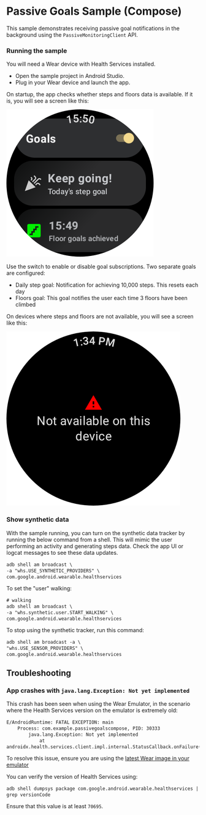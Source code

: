 # Passive Goals Sample (Compose)

This sample demonstrates receiving passive goal notifications in the background using the
`PassiveMonitoringClient` API.

### Running the sample

You will need a Wear device with Health Services installed.

- Open the sample project in Android Studio.
- Plug in your Wear device and launch the app.

On startup, the app checks whether steps and floors data is available. If it is, you will see a
screen like this:

![steps and floors available screenshot](screenshots/passive_goals.png)

Use the switch to enable or disable goal subscriptions. Two separate goals are configured:

- Daily step goal: Notification for achieving 10,000 steps. This resets each day
- Floors goal: This goal notifies the user each time 3 floors have been climbed

On devices where steps and floors are not available, you will see a screen like this:

![steps per minute unavailable screenshot](screenshots/passive_goals_not_available.png)

### Show synthetic data

With the sample running, you can turn on the synthetic data tracker by running the below command from
a shell. This will mimic the user performing an activity and generating steps data. Check the app UI
or logcat messages to see these data updates.

```shell
adb shell am broadcast \
-a "whs.USE_SYNTHETIC_PROVIDERS" \
com.google.android.wearable.healthservices
```

To set the "user" walking:
```shell
# walking
adb shell am broadcast \
-a "whs.synthetic.user.START_WALKING" \
com.google.android.wearable.healthservices
```

To stop using the synthetic tracker, run this command:
```shell
adb shell am broadcast -a \
"whs.USE_SENSOR_PROVIDERS" \
com.google.android.wearable.healthservices
```

## Troubleshooting

### App crashes with `java.lang.Exception: Not yet implemented`

This crash has been seen when using the Wear Emulator, in the scenario where the Health Services version on the emulator is extremely old:

```
E/AndroidRuntime: FATAL EXCEPTION: main
    Process: com.example.passivegoalscompose, PID: 30333
        java.lang.Exception: Not yet implemented
            at androidx.health.services.client.impl.internal.StatusCallback.onFailure(StatusCallback.kt:42)  
```

To resolve this issue, ensure you are using the [latest Wear image in your emulator](https://developer.android.com/design-for-safety/privacy-sandbox/download#emulator)

You can verify the version of Health Services using:

```
adb shell dumpsys package com.google.android.wearable.healthservices | grep versionCode
```

Ensure that this value is at least `70695`.